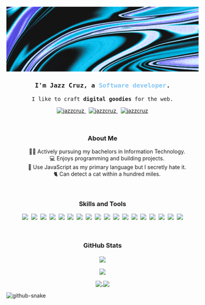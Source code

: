 <p align="center">
<img src="./assets/gh-banner.png">
</p>

<h3 align="center">
  <samp>I'm Jazz Cruz, a
    <b><span style="color: #86C6F4;">Software developer<span></b>.
  </samp>
</h3>

<p align="center"> 
  <samp>
     I like to craft <b>digital goodies</b> for the web. 
  </samp>
</p>


<p align="center">
 <a href="https://jazzcruz.vercel.app" target="blank">
  <img src="https://img.shields.io/badge/website-000000?style=for-the-badge&logo=About.me&logoColor=white" alt="jazzcruz" />
 </a>
 &nbsp;
  <a href="https://linkedin.com/in/jazellecruz" target="blank">
  <img src="https://img.shields.io/badge/LinkedIn-0077B5?style=for-the-badge&logo=linkedin&logoColor=white" alt="jazzcruz" />
 </a>
 &nbsp;
  <a href="mailto: jazellecruz22@gmail.com" target="blank">
  <img src="https://img.shields.io/badge/Gmail-D14836?style=for-the-badge&logo=gmail&logoColor=white" alt="jazzcruz" />
 </a>
</p>

<br/>

<h3 align="center">About Me</h3>
<ul>
<li align="center" style="list-style-type: none;">👩‍🎓 Actively pursuing my bachelors in Information Technology.</li>
<li align="center" style="list-style-type: none;">💻 Enjoys programming and building projects.</li>
<li align="center" style="list-style-type: none;">🤠 Use JavaScript as my primary language but I secretly hate it.</li>
<li align="center" style="list-style-type: none;">🐈 Can detect a cat within a hundred miles.</li>
</ul>

<br/>

<h3 align="center">Skills and Tools</h3>
<p align="center">
  <img src="https://img.shields.io/badge/JavaScript-323330?style=for-the-badge&logo=javascript&logoColor=F7DF1E">&nbsp;
  <img src="https://img.shields.io/badge/Node.js-43853D?style=for-the-badge&logo=node.js&logoColor=white">&nbsp;
  <img src="https://img.shields.io/badge/React-20232A?style=for-the-badge&logo=react&logoColor=61DAFB">&nbsp;
  <img src="https://img.shields.io/badge/express.js-%23404d59.svg?style=for-the-badge&logo=express&logoColor=%2361DAFB">&nbsp;
  <img src="https://img.shields.io/badge/MongoDB-4EA94B?style=for-the-badge&logo=mongodb&logoColor=white">&nbsp;
  <img src="https://img.shields.io/badge/MySQL-005C84?style=for-the-badge&logo=mysql&logoColor=white">&nbsp;
  <img src="https://img.shields.io/badge/PostgreSQL-316192?style=for-the-badge&logo=postgresql&logoColor=white">&nbsp;
  <img src="https://img.shields.io/badge/redis-%23DD0031.svg?&style=for-the-badge&logo=redis&logoColor=white">&nbsp;
  <img src="https://img.shields.io/badge/JWT-black?style=for-the-badge&logo=JSON%20web%20tokens">&nbsp;
  <img src="https://img.shields.io/badge/vercel-%23000000.svg?style=for-the-badge&logo=vercel&logoColor=white">&nbsp;
  <img src="https://img.shields.io/badge/Render-%46E3B7.svg?style=for-the-badge&logo=render&logoColor=white">&nbsp;
  <img src="https://img.shields.io/badge/git-%23F05033.svg?style=for-the-badge&logo=git&logoColor=white">&nbsp;
  <img src="https://img.shields.io/badge/github-%23121011.svg?style=for-the-badge&logo=github&logoColor=white">&nbsp;
  <img src="https://img.shields.io/badge/HTML5-E34F26?style=for-the-badge&logo=html5&logoColor=white">&nbsp;
  <img src="https://img.shields.io/badge/CSS3-1572B6?style=for-the-badge&logo=css3&logoColor=white">&nbsp;
  <img src="https://img.shields.io/badge/Bootstrap-563D7C?style=for-the-badge&logo=bootstrap&logoColor=white">&nbsp;
  <img src="https://img.shields.io/badge/PHP-777BB4?style=for-the-badge&logo=php&logoColor=white">&nbsp;
  <img src="https://img.shields.io/badge/Hyper-000000?style=for-the-badge&logo=hyper&logoColor=white">
</p>

<br/>

<h3 align="center">GitHub Stats</h3>
<p align="center">
  <a href="https://github.com/anuraghazra/convoychat">
    <img height=200 align="center" src="https://github-readme-stats.vercel.app/api/top-langs/?username=jazellecruz&layout=compact&theme=tokyonight&langs_count=8&card_width=320" />
  </a>
</p>

<p align="center">
  <img align="center" src="http://github-profile-summary-cards.vercel.app/api/cards/profile-details?username=jazellecruz&theme=tokyonight&border=true"/>
</p>

<p align="center">
  <a href="https://github.com/anuraghazra/github-readme-stats">
    <img height=200 align="center" src="https://github-readme-stats.vercel.app/api?username=jazellecruz&show_icons=true&theme=tokyonight" />
  </a>
  <img height=200 align="center" src="http://github-readme-streak-stats.herokuapp.com?user=jazellecruz&theme=tokyonight-duo" />
</p>


<picture>
  <source media="(prefers-color-scheme: dark)" srcset="github-snake-dark.svg" />
  <source media="(prefers-color-scheme: light)" srcset="github-snake.svg" />
  <img alt="github-snake" src="github-snake.svg" />
</picture>


